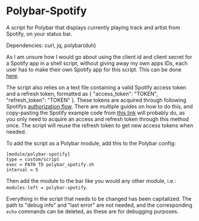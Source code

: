 # Polybar-Spotify
A script for Polybar that displays currently playing track and artist from Spotify, on your status bar.

Dependencies: curl, jq, polybar(duh)

As I am unsure how I would go about using the client id and client secret for a Spotify app in a shell script, without giving away my own apps IDs, each user has to make their own Spotify app for this script. This can be done [here](https://developer.spotify.com/). 

The script also relies on a text file containing a valid Spotify access token and a refresh token, formatted as { "access_token": "TOKEN", "refresh_token": "TOKEN" }. These tokens are acquired through following Spotifys [authorization flow](https://developer.spotify.com/documentation/general/guides/authorization-guide/). There are multiple guides on how to do this, and copy-pasting the Spotify example code from [this link](https://github.com/spotify/web-api-auth-examples) will probably do, as you only need to acquire an access and refresh token through this method once. The script will reuse the refresh token to get new access tokens when needed.

To add the script as a Polybar module, add this to the Polybar config:

    [module/polybar-spotify]
    type = custom/script
    exec = PATH TO polybar_spotify.sh
    interval = 5

Then add the module to the bar like you would any other module, i.e.: `modules-left = polybar-spotify`.

Everything in the script that needs to be changed has been capitalized. The path to "debug info" and "last error" are not needed, and the corresponding `echo` commands can be deleted, as these are for debugging purposes.
